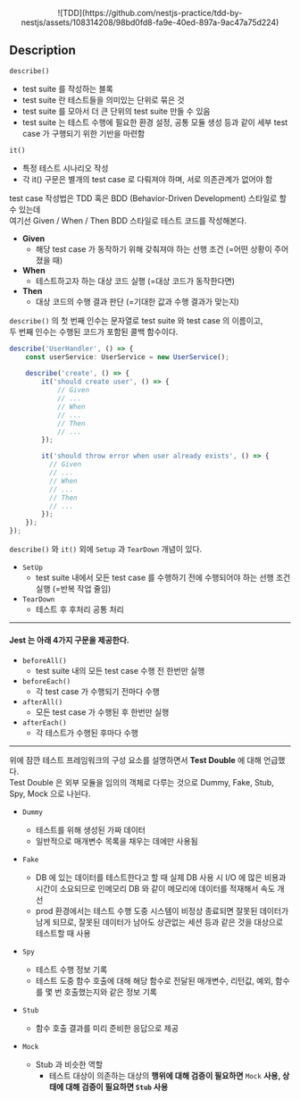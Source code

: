 <p align="center">
  ![TDD](https://github.com/nestjs-practice/tdd-by-nestjs/assets/108314208/98bd0fd8-fa9e-40ed-897a-9ac47a75d224)
</p>

## Description

`describe()`
* test suite 를 작성하는 블록
* test suite 란 테스트들을 의미있는 단위로 묶은 것
* test suite 를 모아서 더 큰 단위의 test suite 만들 수 있음
* test suite 는 테스트 수행에 필요한 환경 설정, 공통 모듈 생성 등과 같이 세부 test case 가 구행되기 위한 기반을 마련함

`it()`
* 특정 테스트 시나리오 작성
* 각 it() 구문은 별개의 test case 로 다뤄져야 하며, 서로 의존관계가 없어야 함




test case 작성법은 TDD 혹은 BDD (Behavior-Driven Development) 스타일로 할 수 있는데 <br>
여기선 Given / When / Then BDD 스타일로 테스트 코드를 작성해본다.

* **Given**
  * 해당 test case 가 동작하기 위해 갖춰져야 하는 선행 조건 (=어떤 상황이 주어졌을 때)
* **When**
  * 테스트하고자 하는 대상 코드 실행 (=대상 코드가 동작한다면)
* **Then**
  * 대상 코드의 수행 결과 판단 (=기대한 값과 수행 결과가 맞는지)

`describe()` 의 첫 번째 인수는 문자열로 test suite 와 test case 의 이름이고,<br>
두 번째 인수는 수행된 코드가 포함된 콜백 함수이다.

```typescript
describe('UserHandler', () => {
    const userService: UserService = new UserService();
    
    describe('create', () => {
        it('should create user', () => {
            // Given
            // ...
            // When
            // ...
            // Then
            // ...
        });

        it('should throw error when user already exists', () => {
          // Given
          // ...
          // When
          // ...
          // Then
          // ...
        });
    });
});
```
`describe()` 와 `it()` 외에 `Setup` 과 `TearDown` 개념이 있다.

* `SetUp`
    * test suite 내에서 모든 test case 를 수행하기 전에 수행되어야 하는 선행 조건 실행 (=반복 작업 줄임)
* `TearDown`
  * 테스트 후 후처리 공통 처리

---

#### Jest 는 아래 4가지 구문을 제공한다.

* `beforeAll()`
  * test suite 내의 모든 test case 수행 전 한번만 실행
* `beforeEach()`
  * 각 test case 가 수행되기 전마다 수행
* `afterAll()`
  * 모든 test case 가 수행된 후 한번만 실행
* `afterEach()`
  * 각 테스트가 수행된 후마다 수행

---

위에 잠깐 테스트 프레임워크의 구성 요소를 설명하면서 **Test Double** 에 대해 언급했다.<br>
Test Double 은 외부 모듈을 임의의 객체로 다루는 것으로 Dummy, Fake, Stub, Spy, Mock 으로 나뉜다.

* `Dummy`
  * 테스트를 위해 생성된 가짜 데이터
  * 일반적으로 매개변수 목록을 채우는 데에만 사용됨

* `Fake`
  * DB 에 있는 데이터를 테스트한다고 할 때 실제 DB 사용 시 I/O 에 많은 비용과 시간이 소요되므로 인메모리 DB 와 같이 메모리에 데이터를 적재해서 속도 개선
  * prod 환경에서는 테스트 수행 도중 시스템이 비정상 종료되면 잘못된 데이터가 남게 되므로, 잘못된 데이터가 남아도 상관없는 세션 등과 같은 것을 대상으로 테스트할 때 사용

* `Spy`
  * 테스트 수행 정보 기록
  * 테스트 도중 함수 호출에 대해 해당 함수로 전달된 매개변수, 리턴값, 예외, 함수를 몇 번 호출했는지와 같은 정보 기록

* `Stub`
  * 함수 호출 결과를 미리 준비한 응답으로 제공

* `Mock`
  * Stub 과 비슷한 역할
    * 테스트 대상이 의존하는 대상의 **행위에 대해 검증이 필요하면** `Mock` **사용, 상태에 대해 검증이 필요하면 `Stub` 사용**
